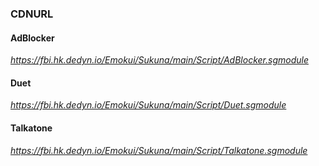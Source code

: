 ### CDNURL ###


#### AdBlocker ####
*https://fbi.hk.dedyn.io/Emokui/Sukuna/main/Script/AdBlocker.sgmodule*


#### Duet ####
*https://fbi.hk.dedyn.io/Emokui/Sukuna/main/Script/Duet.sgmodule*


#### Talkatone ####
*https://fbi.hk.dedyn.io/Emokui/Sukuna/main/Script/Talkatone.sgmodule*

